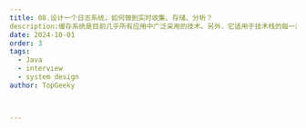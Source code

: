 ```yaml
---
title: 08.设计一个日志系统，如何做到实时收集、存储、分析？
description:缓存系统是目前几乎所有应用中广泛采用的技术。另外，它适用于技术栈的每一层。例如，在网络领域中，缓存用于 DNS 查找，Web 服务器缓存用于频繁的请求。
date: 2024-10-01
order: 3
tags:
  - Java
  - interview
  - system design
author: TopGeeky



---
```


# 